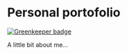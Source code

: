# Personal portofolio

[![Greenkeeper badge](https://badges.greenkeeper.io/ukmadlz/mariuslazar93.github.io.svg)](https://greenkeeper.io/)

A little bit about me...
